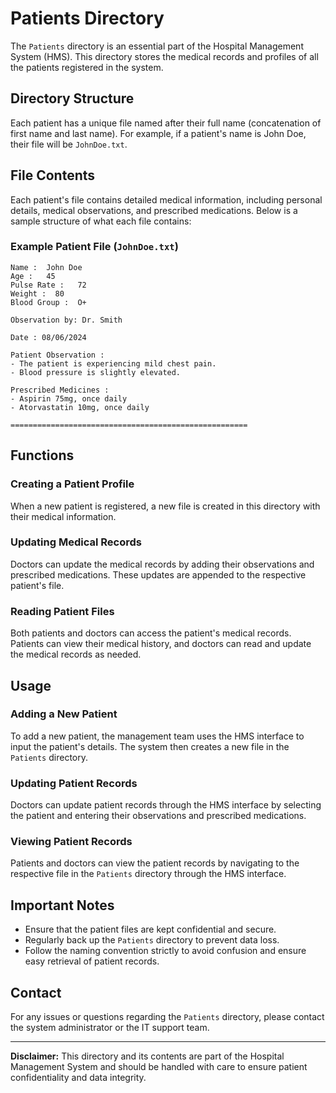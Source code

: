 # Patients Directory

The `Patients` directory is an essential part of the Hospital Management System (HMS). This directory stores the medical records and profiles of all the patients registered in the system.

## Directory Structure

Each patient has a unique file named after their full name (concatenation of first name and last name). For example, if a patient's name is John Doe, their file will be `JohnDoe.txt`.

## File Contents

Each patient's file contains detailed medical information, including personal details, medical observations, and prescribed medications. Below is a sample structure of what each file contains:

### Example Patient File (`JohnDoe.txt`)

```
Name :  John Doe
Age :   45
Pulse Rate :   72
Weight :  80
Blood Group :  O+

Observation by: Dr. Smith

Date : 08/06/2024

Patient Observation :
- The patient is experiencing mild chest pain.
- Blood pressure is slightly elevated.

Prescribed Medicines :
- Aspirin 75mg, once daily
- Atorvastatin 10mg, once daily

=====================================================
```

## Functions

### Creating a Patient Profile

When a new patient is registered, a new file is created in this directory with their medical information.

### Updating Medical Records

Doctors can update the medical records by adding their observations and prescribed medications. These updates are appended to the respective patient's file.

### Reading Patient Files

Both patients and doctors can access the patient's medical records. Patients can view their medical history, and doctors can read and update the medical records as needed.

## Usage

### Adding a New Patient

To add a new patient, the management team uses the HMS interface to input the patient's details. The system then creates a new file in the `Patients` directory.

### Updating Patient Records

Doctors can update patient records through the HMS interface by selecting the patient and entering their observations and prescribed medications.

### Viewing Patient Records

Patients and doctors can view the patient records by navigating to the respective file in the `Patients` directory through the HMS interface.

## Important Notes

- Ensure that the patient files are kept confidential and secure.
- Regularly back up the `Patients` directory to prevent data loss.
- Follow the naming convention strictly to avoid confusion and ensure easy retrieval of patient records.

## Contact

For any issues or questions regarding the `Patients` directory, please contact the system administrator or the IT support team.

---

**Disclaimer:** This directory and its contents are part of the Hospital Management System and should be handled with care to ensure patient confidentiality and data integrity.
```
